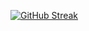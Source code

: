 
[![GitHub Streak](https://github-readme-streak-stats.herokuapp.com?user=lmescoito&theme=python-dark)](https://git.io/streak-stats)
